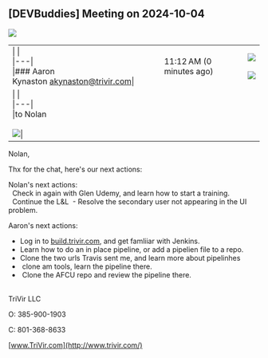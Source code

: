 ## [DEVBuddies] Meeting on 2024-10-04

![](https://lh3.googleusercontent.com/a/ACg8ocIx5SnoJp2S9w7sDwCCLxN4xn_1ya6-WDGSTs3HLv38AvYUixPs=s40-p)

|   |   |   |   |
|---|---|---|---|
|\|   \|<br>\|---\|<br>\|### Aaron Kynaston <akynaston@trivir.com>\||11:12 AM (0 minutes ago)||![](https://mail.google.com/mail/u/0/images/cleardot.gif)<br><br>![](https://mail.google.com/mail/u/0/images/cleardot.gif)|
|\|   \|<br>\|---\|<br>\|to Nolan<br><br>![](https://mail.google.com/mail/u/0/images/cleardot.gif)\||   |   |

Nolan,

  

Thx for the chat, here's our next actions:

  
Nolan's next actions:  
  Check in again with Glen Udemy, and learn how to start a training.  
  Continue the L&L  - Resolve the secondary user not appearing in the UI problem.  
  
Aaron's next actions:  
* Log in to [build.trivir.com](http://build.trivir.com/), and get famliiar with Jenkins.  
* Learn how to do an in place pipeline, or add a pipelien file to a repo.  
* Clone the two urls Travis sent me, and learn more about pipelinhes  
*  clone am tools, learn the pipeline there.  
*  Clone the AFCU repo and review the pipeline there.  
    

  

TriVir LLC

O: 385-900-1903

C: 801-368-8633

[www.TriVir.com](http://www.trivir.com/)